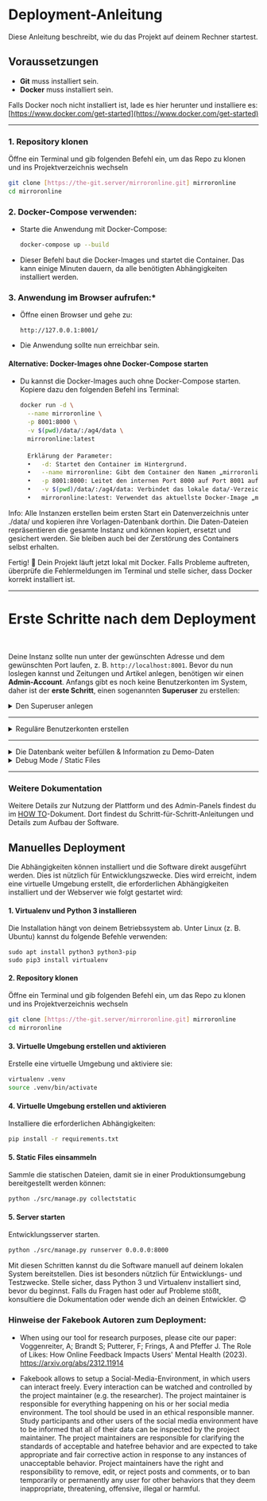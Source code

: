 # Deployment-Anleitung

Diese Anleitung beschreibt, wie du das Projekt auf deinem Rechner startest. 

## Voraussetzungen

- **Git** muss installiert sein.
- **Docker** muss installiert sein.

Falls Docker noch nicht installiert ist, lade es hier herunter und installiere es:  
[https://www.docker.com/get-started](https://www.docker.com/get-started)

---

### 1. Repository klonen

Öffne ein Terminal und gib folgenden Befehl ein, um das Repo zu klonen und ins Projektverzeichnis wechseln

```sh
git clone [https://the-git.server/mirroronline.git] mirroronline
cd mirroronline
```

### 2. Docker-Compose verwenden:

   - Starte die Anwendung mit Docker-Compose:
     ```bash
     docker-compose up --build
     ```
   - Dieser Befehl baut die Docker-Images und startet die Container. Das kann einige Minuten dauern, da alle benötigten Abhängigkeiten installiert werden.


### 3. Anwendung im Browser aufrufen:*
   - Öffne einen Browser und gehe zu:
     ```
     http://127.0.0.1:8001/
     ```
   - Die Anwendung sollte nun erreichbar sein.

#### Alternative: Docker-Images ohne Docker-Compose starten

- Du kannst die Docker-Images auch ohne Docker-Compose starten. Kopiere dazu den folgenden Befehl ins Terminal:
  ```bash
  docker run -d \
    --name mirroronline \
    -p 8001:8000 \
    -v $(pwd)/data/:/ag4/data \
    mirroronline:latest

    Erklärung der Parameter:
	•	-d: Startet den Container im Hintergrund.
	•	--name mirroronline: Gibt dem Container den Namen „mirroronline“.
	•	-p 8001:8000: Leitet den internen Port 8000 auf Port 8001 auf deinem Rechner um.
	•	-v $(pwd)/data/:/ag4/data: Verbindet das lokale data/-Verzeichnis mit dem Verzeichnis /ag4/data im Container.
	•	mirroronline:latest: Verwendet das aktuellste Docker-Image „mirroronline“.


Info: Alle Instanzen erstellen beim ersten Start ein Datenverzeichnis unter ./data/ und kopieren ihre Vorlagen-Datenbank dorthin. Die Daten-Dateien repräsentieren die gesamte Instanz und können kopiert, ersetzt und gesichert werden. Sie bleiben auch bei der Zerstörung des Containers selbst erhalten.


Fertig! 🎉 Dein Projekt läuft jetzt lokal mit Docker. Falls Probleme auftreten, überprüfe die Fehlermeldungen im Terminal und stelle sicher, dass Docker korrekt installiert ist.

---

# Erste Schritte nach dem Deployment
<br>

Deine Instanz sollte nun unter der gewünschten Adresse und dem gewünschten Port laufen, z. B. `http://localhost:8001`. Bevor du nun loslegen kannst und Zeitungen und Artikel anlegen, benötigen wir einen **Admin-Account**. Anfangs gibt es noch keine Benutzerkonten im System, daher ist der **erste Schritt**, einen sogenannten **Superuser** zu erstellen:

<details><summary> Den Superuser anlegen </summary>

### **Schritt 1: Shell im Docker-Container öffnen**
- Identifiziere zunächst den Namen des Django-Containers, der deine Anwendung ausführt:
```bash
  docker ps
```
- Öffne eine Shell im Container:
``` bash
docker exec -it <container_name> bash
```
Ersetze <container_name> durch den Namen deines Django-Containers.

### **Schritt 2: Superuser erstellen**
Führe den folgenden Befehl aus, um einen neuen Superuser zu erstellen:
```bash
python manage.py createsuperuser
```

Du wirst aufgefordert, die folgenden Details einzugeben:
**Benutzername:** Wähle einen Admin-Benutzernamen (z. B. admin).
**E-Mail:** Gib eine E-Mail-Adresse ein (optional).
**Passwort:** Setze ein sicheres Passwort und bestätige es.

Beispiel: 
```bash
Username (leave blank to use 'username'): admin
Email address: admin@example.com
Password: 
Password (again): 
Creating log: User=admin, Type=account_created, Data={'username': 'admin'}
Superuser created successfully.
```

### **Schritt 3: Mit dem neuen Superuser anmelden**

Sobald der Superuser erstellt wurde, kannst du dich mit den neuen Anmeldedaten im Admin-Panel anmelden:
- Das Admin-Panel ist unter `http://localhost:8001/admin` erreichbar.
- Verwende die oben angegebenen Admin-Anmeldedaten, um dich einzuloggen.
- Über das Admin-Panel kannst du Benutzer, Artikel, Kommentare und andere Daten verwalten.

</details>

---

<details><summary>Reguläre Benutzerkonten erstellen </summary>

Reguläre Benutzerkonten können direkt über das Admin-Panel erstellt werden:

- Gehe zu `http://localhost:8000/admin`.
- Navigiere zum Abschnitt Users.
- Klicke auf Add User.
- Fülle die erforderlichen Details aus (Benutzername, usw.).
- Speichere den Benutzer.
</details>

---


<details><summary>Die Datenbank weiter befüllen & Information zu Demo-Daten</summary>
Um die Datenbank korrekt zu befüllen, halte dich bitte an die folgende Reihenfolge:

1. Experiment Conditions
2. Configuration, Questions, Texts
3. Benutzerkonten
4. Zeitungen
5. Artikel
6. Kommentare
7. Sekundärkommentare (Replies)

<img src="images/AdminPanel.png" alt="Admin Panel" width="500">

  ### Demo-Daten

  Um das Tool und seine Möglichkeiten zu erkunden, sind im Ordner `data.demo` bereits Demo-Daten enthalten. 
  
  ####  Volumes in der `docker-compose.yml`

  In der `docker-compose.yml` Datei definiert der `volumes` Abschnitt, welche Verzeichnisse zwischen dem Host-System und dem Container geteilt werden. In unserem Fall:

  ```yaml
  volumes:
    - ./data.demo:/ag4/data
  ```

  bedeutet dies, dass das Verzeichnis `data.demo` auf deinem Host-System in das Verzeichnis `/ag4/data` im Container eingebunden wird.

  Hier ist eine detaillierte Erklärung:

  - **`data.demo`**: Dies ist der Pfad auf deinem Host-System. Das `./` bedeutet, dass es relativ zum Verzeichnis ist, in dem sich die `docker-compose.yml` Datei befindet.
  - **`/ag4/data`**: Dies ist der Pfad im Container, in den das Host-Verzeichnis eingebunden wird.

  Wenn du die Demo-Daten nicht mehr nutzen möchtest und stattdessen ein eigenes Projekt starten willst, musst du den `data.demo` Ordner durch einen eigenen Ordner auf deinem System ersetzen. Dieser Ordner wird dann in den Container gespiegelt. Wenn du den Container killst, bleiben die Daten in dem ausgewählten Ordner auf deinem System erhalten, da sie nur gespiegelt werden.
  
  
  Die bereitgestellten Demo Daten beinhalten:

  1. **Experiment Conditions**:
    - `ChangeMe`: Wird automatisch erstellt, wenn sich der Admin anmeldet und noch keine Bedingungen festgelegt wurden. Diese sollte umbenannt werden und dient nur zu Übungszwecken.
    - `Experiment 1`
    - `Experiment 2`

  2. **Standardkonfiguration, Beispiel-Fragen und deutsche Versuchstexte**:
    - Drei Fragen: Slider, Ampel und Multiple Likert mit unterschiedlichen Labels (before und after).
    - Einverständniserklärung (Deutsch)
    - Abschluss-Header (Deutsch)
    - Abschluss-Nachricht (Deutsch)
    - Keine Einwilligung (Deutsch)
    - Teilnehmerinformationen-Header (Deutsch)
    - Teilnehmerinformationen-Nachricht (Deutsch)

  3. **Benutzer**:
    - `adminuser`
    - `testuser`
    - `tom`
    - `matella`
    - Passwort für alle Benutzer: `fb_apfel`

  4. **Zeitungen**:
    - Zwei Zeitungen ohne Condition-Zuweisung

  5. **Artikel**:
    - Drei Artikel pro Zeitung ohne Condition-Zuweisung

  6. **Kommentare**:
    - Unterschiedliche Kommentare je nach Versuchsbedingung.
    - Tom (Versuchsbedingung `exp2`) kann den Kommentar von Matella (Tag `exp2`) lesen.
    - TestUser (Versuchsbedingung `exp 1`) kann diesen Kommentar nicht sehen.

  7. **Sekundärkommentare**:
    - Ein Sekundärkommentar von Tom, zugeordnet zur Bedingung `exp2`.

  ### Media Ordner:
  - `avatar_default.png`: Standard-Profilbild
  - `articles`: Ordner für Artikel
  - `profile_pictures`: Ordner für Profilbilder

  ### `db_sqlite3` Datenbank:
  - Enthält die oben genannten Demo-Daten.


</details>

<details><summary> Debug Mode / Static Files </summary
>
### 

Die Anwendung wird statische Dateien im Produktionsmodus mit der WhiteNoise-Middleware bereitstellen. Damit dies funktioniert, müssen die statischen Dateien vorher gesammelt werden.

Für Entwicklungszwecke wird empfohlen, den `DEBUG_MODE` zu verwenden. Dies wird automatisch alle statischen Dateien ohne vorherige Sammlung bereitstellen, sodass sie während der Entwicklung sofort geändert und aktualisiert werden können. Zusätzlich wird im Fehlerfall eine detaillierte Fehlerbeschreibung angezeigt.
`DEBUG_MODE` kann aktiviert werden, indem die Umgebungsvariable `DEBUG_MODE=1` gesetzt oder in der `settings.py` geschrieben wird.

Alternativ kann der Produktionsmodus verwendet werden. Dies erfordert, dass du den folgenden Befehl ausführst:

```
python3 src/manage.py collectstatic
```

vorher und jedes Mal, wenn du eine Datei aktualisierst.

Der Docker-Build führt diesen Befehl automatisch aus (siehe hierzu `Dockerfile`)

**Verwende immer den Produktionsmodus in Produktionsumgebungen.**

</details>
</details>

---

### Weitere Dokumentation

Weitere Details zur Nutzung der Plattform und des Admin-Panels findest du im [HOW TO](./2-how-to.md)-Dokument.
Dort findest du Schritt-für-Schritt-Anleitungen und Details zum Aufbau der Software.

## Manuelles Deployment

Die Abhängigkeiten können installiert und die Software direkt ausgeführt werden. Dies ist nützlich für Entwicklungszwecke. Dies wird erreicht, indem eine virtuelle Umgebung erstellt, die erforderlichen Abhängigkeiten installiert und der Webserver wie folgt gestartet wird:

#### 1. **Virtualenv und Python 3 installieren**
Die Installation hängt von deinem Betriebssystem ab. Unter Linux (z. B. Ubuntu) kannst du folgende Befehle verwenden:

```shell
sudo apt install python3 python3-pip
sudo pip3 install virtualenv
```

#### 2. Repository klonen

Öffne ein Terminal und gib folgenden Befehl ein, um das Repo zu klonen und ins Projektverzeichnis wechseln

```sh
git clone [https://the-git.server/mirroronline.git] mirroronline
cd mirroronline
```

#### 3. Virtuelle Umgebung erstellen und aktivieren

Erstelle eine virtuelle Umgebung und aktiviere sie:

```sh
virtualenv .venv
source .venv/bin/activate
```

#### 4. Virtuelle Umgebung erstellen und aktivieren

Installiere die erforderlichen Abhängigkeiten:

```sh
pip install -r requirements.txt
```

#### 5. Static Files einsammeln

Sammle die statischen Dateien, damit sie in einer Produktionsumgebung bereitgestellt werden können:

```sh
python ./src/manage.py collectstatic
```

#### 5. Server starten

Entwicklungsserver starten.
```sh
python ./src/manage.py runserver 0.0.0.0:8000
```

Mit diesen Schritten kannst du die Software manuell auf deinem lokalen System bereitstellen. Dies ist besonders nützlich für Entwicklungs-  und Testzwecke. Stelle sicher, dass Python 3 und Virtualenv installiert sind, bevor du beginnst. Falls du Fragen hast oder auf Probleme stößt, konsultiere die Dokumentation oder wende dich an deinen Entwickler. 😊


### Hinweise der Fakebook Autoren zum Deployment:

- When using our tool for research purposes, please cite our paper: Voggenreiter, A; Brandt S; Putterer, F; Frings, A and Pfeffer J. The Role of Likes: How Online Feedback Impacts Users' Mental Health (2023).
  https://arxiv.org/abs/2312.11914

- Fakebook allows to setup a Social-Media-Environment, in which users can interact freely. Every interaction can be watched and controlled by the project maintainer (e.g. the researcher). The project maintainer is responsible for everything happening on his or her social media environment. The tool should be used in an ethical responsible manner. Study participants and other users of the social media environment have to be informed that all of their data can be inspected by the project maintainer. The project maintainers are responsible for clarifying the standards of acceptable and hatefree behavior and are expected to take appropriate and fair corrective action in response to any instances of unacceptable behavior. Project maintainers have the right and responsibility to remove, edit, or reject posts and comments, or to ban temporarily or permanently any user for other behaviors that they deem inappropriate, threatening, offensive, illegal or harmful.
